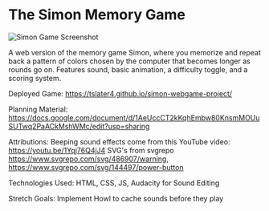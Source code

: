# The Simon Memory Game
![Simon Game Screenshot](https://github.com/user-attachments/assets/68a1f8b2-12d5-4c4a-a02b-cfef18174d54)

A web version of the memory game Simon, where you memorize and repeat back a pattern of colors chosen by the computer that becomes longer as rounds go on. Features sound, basic animation, a difficulty toggle, and a scoring system.

Deployed Game:
https://tslater4.github.io/simon-webgame-project/

Planning Material:
https://docs.google.com/document/d/1AeUccCT2kKqhEmbw80KnsmMOUuSUTwq2PaACkMshWMc/edit?usp=sharing

Attributions:
Beeping sound effects come from this YouTube video: https://youtu.be/1Yqj76Q4jJ4
SVG's from svgrepo https://www.svgrepo.com/svg/486907/warning, https://www.svgrepo.com/svg/144497/power-button

Technologies Used:
HTML,
CSS,
JS,
Audacity for Sound Editing

Stretch Goals:
Implement Howl to cache sounds before they play
